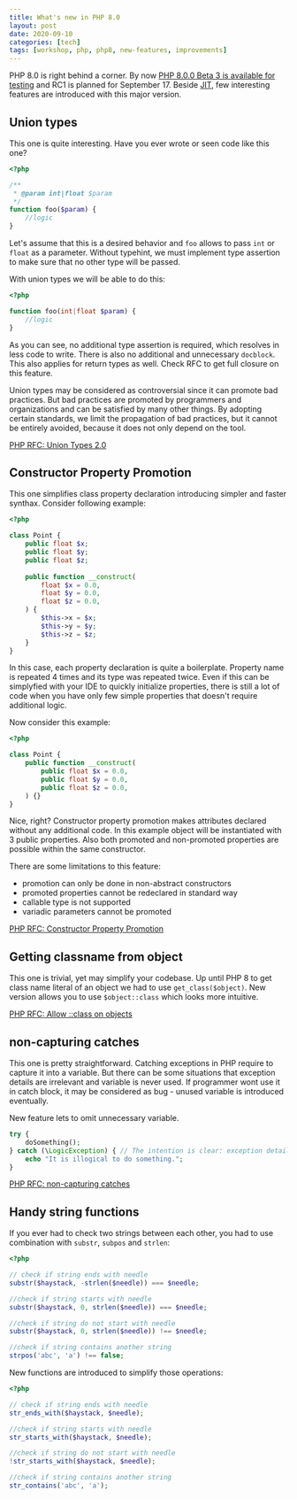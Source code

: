 ```yaml
---
title: What's new in PHP 8.0
layout: post
date: 2020-09-10
categories: [tech]
tags: [workshop, php, php8, new-features, improvements]
---
```


PHP 8.0 is right behind a corner. By now [PHP 8.0.0 Beta 3 is available for testing](https://www.php.net/archive/2020.php#2020-09-03-3) and RC1 is planned for September 17. Beside [JIT](https://wiki.php.net/rfc/jit), few interesting features are introduced with this major version.

## Union types

This one is quite interesting. Have you ever wrote or seen code like this one?

```php
<?php

/**
 * @param int|float $param
 */
function foo($param) {
    //logic
}
```

Let's assume that this is a desired behavior and `foo` allows to pass `int` or `float` as a parameter. Without typehint, we must implement type assertion to make sure that no other type will be passed. 

With union types we will be able to do this:

```php
<?php

function foo(int|float $param) {
    //logic
}
```

As you can see, no additional type assertion is required, which resolves in less code to write. There is also no additional and unnecessary `docblock`. This also applies for return types as well. Check RFC to get full closure on this feature. 

Union types may be considered as controversial since it can promote bad practices. But bad practices are promoted by programmers and organizations and can be satisfied by many other things. By adopting certain standards, we limit the propagation of bad practices, but it cannot be entirely avoided, because it does not only depend on the tool.

[PHP RFC: Union Types 2.0](https://wiki.php.net/rfc/union_types_v2)

## Constructor Property Promotion

This one simplifies class property declaration introducing simpler and faster synthax. Consider following example:

```php
<?php

class Point {
    public float $x;
    public float $y;
    public float $z;
 
    public function __construct(
        float $x = 0.0,
        float $y = 0.0,
        float $z = 0.0,
    ) {
        $this->x = $x;
        $this->y = $y;
        $this->z = $z;
    }
}
```

In this case, each property declaration is quite a boilerplate. Property name is repeated 4 times and its type was repeated twice. Even if this can be simplyfied with your IDE to quickly initialize properties, there is still a lot of code when you have only few simple properties that doesn't require additional logic. 

Now consider this example:

```php
<?php

class Point {
    public function __construct(
        public float $x = 0.0,
        public float $y = 0.0,
        public float $z = 0.0,
    ) {}
}
```

Nice, right? Constructor property promotion makes attributes declared without any additional code. In this example object will be instantiated with 3 public properties. Also both promoted and non-promoted properties are possible within the same constructor. 

There are some limitations to this feature:

- promotion can only be done in non-abstract constructors
- promoted properties cannot be redeclared in standard way
- callable type is not supported
- variadic parameters cannot be promoted

[PHP RFC: Constructor Property Promotion](https://wiki.php.net/rfc/constructor_promotion)

## Getting classname from object

This one is trivial, yet may simplify your codebase. Up until PHP 8 to get class name literal of an object we had to use `get_class($object)`. New version allows you to use `$object::class` which looks more intuitive.

[PHP RFC: Allow ::class on objects](https://wiki.php.net/rfc/class_name_literal_on_object)

## non-capturing catches

This one is pretty straightforward. Catching exceptions in PHP require to capture it into a variable. But there can be some situations that exception details are irrelevant and variable is never used. If programmer wont use it in catch block, it may be considered as bug - unused variable is introduced eventually.

New feature lets to omit unnecessary variable.

```php
try {
    doSomething();
} catch (\LogicException) { // The intention is clear: exception details are irrelevant
    echo "It is illogical to do something.";
}
```

[PHP RFC: non-capturing catches](https://wiki.php.net/rfc/non-capturing_catches)

## Handy string functions

If you ever had to check two strings between each other, you had to use combination with `substr`, `subpos` and `strlen`:

```php
<?php

// check if string ends with needle
substr($haystack, -strlen($needle)) === $needle;

//check if string starts with needle
substr($haystack, 0, strlen($needle)) === $needle;

//check if string do not start with needle
substr($haystack, 0, strlen($needle)) !== $needle;

//check if string contains another string
strpos('abc', 'a') !== false;
```

New functions are introduced to simplify those operations:

```php
<?php 

// check if string ends with needle
str_ends_with($haystack, $needle);

//check if string starts with needle
str_starts_with($haystack, $needle);

//check if string do not start with needle
!str_starts_with($haystack, $needle);

//check if string contains another string
str_contains('abc', 'a');
```

[](https://wiki.php.net/rfc/add_str_starts_with_and_ends_with_functions)
[](https://wiki.php.net/rfc/str_contains)